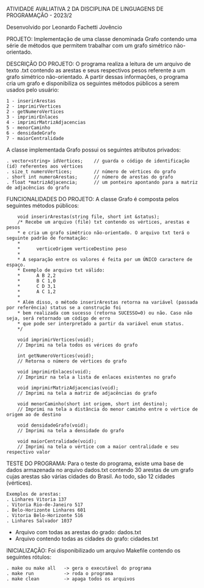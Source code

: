 ATIVIDADE AVALIATIVA 2 DA DISCIPLINA DE LINGUAGENS DE PROGRAMAÇÃO - 2023/2

Desenvolvido por Leonardo Fachetti Jovêncio


PROJETO: 
Implementação de uma classe denominada Grafo contendo uma série de métodos que permitem
trabalhar com um grafo simétrico não-orientado.


DESCRIÇÃO DO PROJETO: 
O programa realiza a leitura de um arquivo de texto .txt contendo as arestas e seus respectivos
pesos referente a um grafo simétrico não-orientado. A partir dessas informações, o programa cria
um grafo e disponibiliza os seguintes métodos públicos a serem  usados pelo usuário:

    1 - inserirArestas
    2 - imprimirVertices
    2 - getNumeroVertices
    3 - imprimirEnlaces
    4 - imprimirMatrizAdjacencias
    5 - menorCaminho
    6 - densidadeGrafo
    7 - maiorCentralidade

A classe implementada Grafo possui os seguintes atributos privados:

    . vector<string> idVertices;    // guarda o código de identificação (id) referentes aos vértices
    . size_t numeroVertices;        // número de vértices do grafo
    . short int numeroArestas;      // número de arestas do grafo
    . float *matrizAdjacencia;      // um ponteiro apontando para a matriz de adjacências do grafo


FUNCIONALIDADES DO PROJETO: 
A classe Grafo é composta pelos seguintes métodos públicos:

        void inserirArestas(string file, short int &status);
        /* Recebe um arquivo (file) txt contendo os vértices, arestas e pesos
        * e cria um grafo simétrico não-orientado. O arquivo txt terá o seguinte padrão de formatação:
        *
        *      verticeOrigem verticeDestino peso
        *
        * A separação entre os valores é feita por um ÚNICO caractere de espaço.
        * Exemplo de arquivo txt válido:
        *      A B 2,2
        *      B C 1,0
        *      C D 3,1
        *      A C 1,2
        * 
        * Além disso, o método inserirArestas retorna na variável (passada por referência) status se a construção foi
        * bem realizada com sucesso (retorna SUCESSO=0) ou não. Caso não seja, será retornado um código de erro
        * que pode ser interpretado a partir da variável enum status.
        */

        void imprimirVertices(void);
        // Imprimi na tela todos os vérices do grafo

        int getNumeroVertices(void);
        // Retorna o número de vértices do grafo

        void imprimirEnlaces(void);
        // Imprimir na tela a lista de enlaces existentes no grafo

        void imprimirMatrizAdjacencias(void);
        // Imprimi na tela a matriz de adjacências do grafo

        void menorCaminho(short int origem, short int destino);
        // Imprimi na tela a distância do menor caminho entre o vértice de origem ao de destino

        void densidadeGrafo(void);
        // Imprimi na tela a densidade do grafo

        void maiorCentralidade(void);
        // Imprimi na tela o vértice com a maior centralidade e seu respectivo valor


TESTE DO PROGRAMA: Para o teste do programa, existe uma base de dados armazenada no arquivo dados.txt contendo 30
arestas de um grafo cujas arestas são várias cidades do Brasil. Ao todo, são 12 cidades (vértices).

    Exemplos de arestas:
    . Linhares Vitoria 137
    . Vitoria Rio-de-Janeiro 517
    . Belo-Horizonte Linhares 601
    . Vitoria Belo-Horizonte 516
    . Linhares Salvador 1037

- Arquivo com todas as arestas do grado: dados.txt
- Arquivo contendo todas as cidades do grafo: cidades.txt


INICIALIZAÇÃO:
Foi disponibilizado um arquivo Makefile contendo os seguintes rótulos:

    . make ou make all   -> gera o executável do programa
    . make run   		 -> roda o programa
    . make clean 		 -> apaga todos os arquivos